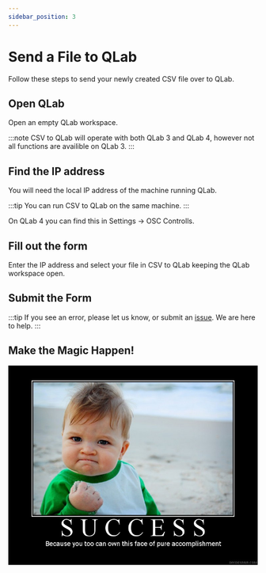 ```yaml
---
sidebar_position: 3
---
```


# Send a File to QLab

Follow these steps to send your newly created CSV file over to QLab.

## Open QLab

Open an empty QLab workspace.

:::note
CSV to QLab will operate with both QLab 3 and QLab 4, however not all functions are availible on QLab 3.
:::

## Find the IP address

You will need the local IP address of the machine running QLab.

:::tip
You can run CSV to QLab on the same machine.
:::

On QLab 4 you can find this in Settings -> OSC Controlls.


## Fill out the form
Enter the IP address and select your file in CSV to QLab keeping the QLab workspace open.


## Submit the Form

:::tip
If you see an error, please let us know, or submit an [issue](https://github.com/fross123/csv_to_qlab/issues/new/choose). We are here to help.
:::

## Make the Magic Happen!

![Success Page](/img/funny-success-quote-1-picture-quote-1.jpg)